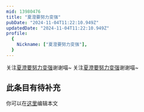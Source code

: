 ```yaml
---
mid: 13980476
title: "夏澄要努力变强"
pubDate: "2024-11-04T11:22:10.949Z"
updatedDate: "2024-11-04T11:22:10.949Z"
profile:
  {
    Nickname: ["夏澄要努力变强"],
  }
---
```


关注[夏澄要努力变强](https://space.bilibili.com/13980476)谢谢喵~ 关注[夏澄要努力变强](https://space.bilibili.com/13980476)谢谢喵~

## 此条目有待补充
你可以在[这里](https://github.com/Yuhanawa/VTuber.ICU/edit/master/src/content/v/夏澄要努力变强/index.md)编辑本文
